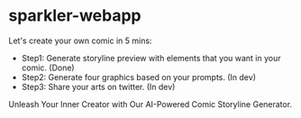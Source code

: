 # sparkler-webapp

Let's create your own comic in 5 mins:

- Step1: Generate storyline preview with elements that you want in your comic. (Done)
- Step2: Generate four graphics based on your prompts. (In dev)
- Step3: Share your arts on twitter. (In dev)

Unleash Your Inner Creator with Our AI-Powered Comic Storyline Generator.
